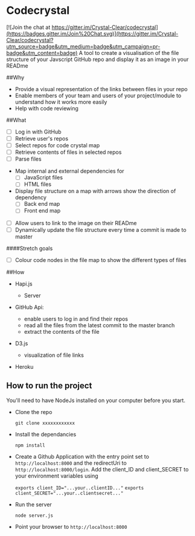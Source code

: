 # Codecrystal

[![Join the chat at https://gitter.im/Crystal-Clear/codecrystal](https://badges.gitter.im/Join%20Chat.svg)](https://gitter.im/Crystal-Clear/codecrystal?utm_source=badge&utm_medium=badge&utm_campaign=pr-badge&utm_content=badge)
A tool to create a visualisation of the file structure of your Javscript GitHub repo and display it as an image in your READme

##Why

* Provide a visual representation of the links between files in your repo
* Enable members of your team and users of your project/module to understand how it works more easily
* Help with code reviewing

##What

* [ ] Log in with GitHub
* [ ] Retrieve user's repos
* [ ] Select repos for code crystal map
* [ ] Retrieve contents of files in selected repos
* [ ] Parse files
* Map internal and external dependencies for  
  * [ ] JavaScript files
  * [ ] HTML files
* Display file structure on a map with arrows show the direction of dependency
  * [ ] Back end map
  * [ ] Front end map
* [ ] Allow users to link to the image on their READme
* [ ] Dynamically update the file structure every time a commit is made to master

####Stretch goals

* [ ] Colour code nodes in the file map to show the different types of files

##How

* Hapi.js
    * Server


* GitHub Api:
    * enable users to log in and find their repos
    * read all the files from the latest commit to the master branch
    * extract the contents of the file


* D3.js
   * visualization of file links

* Heroku


## How to run the project

You'll need to have NodeJs installed on your computer before you start.

* Clone the repo

    `git clone xxxxxxxxxxxx`

* Install the dependancies

  `npm install`

* Create a Github Application with the entry point set to `http://localhost:8000` and the redirectUri to `http://localhost:8000/login`. Add the client_ID and client_SECRET to your environment variables using

  `exports client_ID="...your..clientID..."`
  `exports client_SECRET="...your..clientsecret..."`

* Run the server

  `node server.js`

* Point your browser to `http://localhost:8000`
